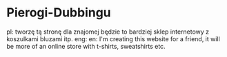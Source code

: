 # Pierogi-Dubbingu
pl: tworzę tą stronę dla znajomej będzie to bardziej sklep internetowy z koszulkami bluzami itp. eng: en: I'm creating this website for a friend, it will be more of an online store with t-shirts, sweatshirts etc.
